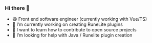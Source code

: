### Hi there 👋

- 😄 Front end software engineer (currently working with Vue/TS)
- 🔭 I’m currently working on creating RuneLite plugins
- 🌱 I want to learn how to contribute to open source projects
- 🤔 I’m looking for help with Java / Runelite plugin creation

<!--
**pappymint/pappymint** is a ✨ _special_ ✨ repository because its `README.md` (this file) appears on your GitHub profile.

Here are some ideas to get you started:

- 🔭 I’m currently working on ...
- 🌱 I’m currently learning ...
- 👯 I’m looking to collaborate on ...
- 🤔 I’m looking for help with ...
- 💬 Ask me about ...
- 📫 How to reach me: ...
- 😄 Pronouns: ...
- ⚡ Fun fact: ...
-->
